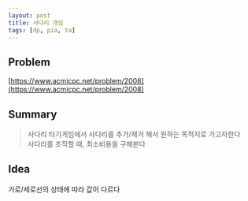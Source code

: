 ```yaml
---
layout: post
title: 사다리 개임
tags: [dp, pia, ta]
---
```

## Problem
[https://www.acmicpc.net/problem/2008](https://www.acmicpc.net/problem/2008)

## Summary

> 사다리 타기게임에서 사다리를 추가/제거 해서 원하는 목적지로 가고자한다<br>
> 사다리를 조작할 때, 최소비용을 구해본다

## Idea

가로/세로선의 상태에 따라 값이 다르다
